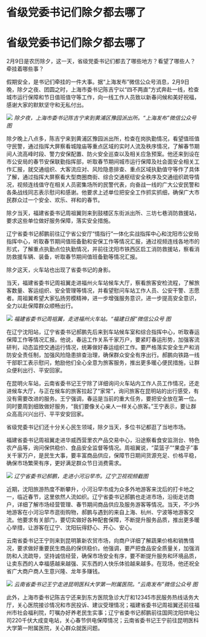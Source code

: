 # 省级党委书记们除夕都去哪了

# 省级党委书记们除夕都去哪了

2月9日是农历除夕，这一天，省级党委书记们都去了哪些地方？看望了哪些人？牵挂着哪些事？

假期安全，是书记们牵挂的一件大事。据“上海发布”微信公众号消息，2月9日晚，除夕之夜、团圆之时，上海市委书记陈吉宁以“四不两直”方式奔赴一线，检查城市运行保障和节日值班值守等工作，向一线工作人员致以新春问候和美好祝福，感谢大家的默默坚守和无私付出。

![](https://inews.gtimg.com/om_bt/OzmY_KSM5IxFq9D2RjC72jBE9N6cdlZB1Weh4OGvCEGTUAA/1000)
_除夕夜，上海市委书记陈吉宁来到黄浦区豫园派出所。“上海发布”微信公众号 图_

除夕晚上八点多，陈吉宁来到黄浦区豫园派出所，检查在岗执勤情况，看望值班值守民警，通过指挥大屏察看城隍庙等重点区域的实时人流及秩序情况，了解春节期间人流高峰时段、警力安保配置、防火安全巡查以及相关应急预案。他还来到设在市公安局的春节安保联勤指挥部，听取春节期间城市运行保障及社会面安全相关工作汇报，就交通组织、大客流应对、风险隐患排查、重点区域执勤值守等作了具体了解，通过指挥大屏察看大型商圈商街、综合交通枢纽安全秩序及交通组织疏导情况，视频连线值守在相关人员密集场所的民警代表，向奋战一线的广大公安民警和各条战线同志表示慰问和感谢。他要求上述单位把安全工作抓实抓细，确保广大市民群众过一个安全、欢乐、祥和的春节。

除夕当天，福建省委书记周祖翼则来到鼓楼区东街派出所、三坊七巷消防救援站，要求这些单位做好服务保障，落实安全措施。

辽宁省委书记郝鹏前往辽宁省公安厅“情指行”一体化实战指挥中心和沈阳市公安局指挥中心，听取春节期间值班备勤和安保工作等情况汇报，通过视频连线各地市的形式，了解重点执勤点位执勤情况，并前往沈阳市铁西区启工消防救援站，察看消防救援车辆、装备，听取春节期间值班备勤等情况汇报。

除夕这天，火车站也出现了省委书记的身影。

当天，福建省委书记周祖翼走进福州火车站候车大厅，察看旅客安检流程，了解旅客数量、客运组织、安全管理等情况，并看望慰问车站工作人员、公安干警、志愿者。周祖翼希望大家弘扬劳模精神，进一步增强服务意识，进一步提高安全意识，全力以赴保障群众顺畅出行。

![](https://inews.gtimg.com/om_bt/OfGc7mZvlLS_euFNNbSDr-c2K9QtfcdTXdBp5aNXVMjQAAA/1000)
_福建省委书记周祖翼，走进福州火车站。“福建日报”微信公众号 图_

在辽宁沈阳站，辽宁省委书记郝鹏先后来到车站候车室和综合指挥中心，听取春运保障工作等情况汇报。他说，春运工作关系千家万户，要紧盯春运形势，加强客流研判，动态监控交通运行情况，统筹做好春运组织工作。要严格落实安全生产和消防安全责任制，加强风险隐患排查治理，确保群众安全有序出行。郝鹏向铁路一线干部职工表示慰问，勉励他们全心全意为旅客服务，推出更多暖心便民措施，让群众便利出行、平安回家。

在昆明火车站，云南省委书记王宁除了详细询问火车站内工作人员工作情况，还走进候车大厅，与正在候车的旅客拉起了“家常”，询问旅客在昆明站的出行感受，有没有需要改进的服务。王宁强调，春运是当前的重大任务，要把安全放在第一位。同时要周到细致做好服务，“我们要像关心亲人一样关心旅客。”王宁表示，要让群众高高兴兴出行、平平安安回家。

省级党委书记们还十分关心民生领域，除夕当天，多位书记都逛了当地市场。

福建省委书记周祖翼走进华威西营里农产品交易中心，沿途察看食安监测台、特色农产品等，询问保供稳价、食品安全监督等情况。周祖翼说，“菜篮子”“果盘子”事关千家万户，是民生大事，要丰富商品供应，保障节日期间货源充足、价格平稳，确保市场繁荣有序，更好满足群众节日消费需求。

![](https://inews.gtimg.com/om_bt/OjoALSrqv5PCSQ4BDaG9x4xm1_PF9YZ215em_tgehMt68AA/1000)
_辽宁省委书记郝鹏，走进小河沿早市。辽宁卫视视频截图_

近期，沈阳旅游热度不断攀升，小河沿早市成为众多外地游客来沈后的打卡地之一，临近春节，这里依然人流如织。辽宁省委书记郝鹏也走进市场，沿街走访商户，详细了解市场经营管理、春节期间商品供应及服务游客等情况。当天，不少外地游客在小河沿早市逛街购物，郝鹏与遇到的来自上海、杭州、宁波等地游客交流。他要求有关部门，要切实做好各种配套保障，不断提升服务品质，推出更多暖心举措，让游客在辽宁、沈阳玩得舒心、开心、安心。

云南省委书记王宁则来到昆明篆新农贸市场，向商户详细了解蔬果价格和销售情况，要求做好重要民生商品的保供稳价。他强调，要严把食品安全质量关，加强消防和人流疏导，坚持诚信经营，确保市场安全有序，要不断提升服务和环境品质，让卖东西的人幸福感越来越强、买东西的人快乐体验越来越多。在现场，他还祝全省广大商户商人生意兴隆、龙年多赚钱。

![](https://inews.gtimg.com/om_bt/O8jNC_3yjezVeON95wbkA6tOGhOElg1P67LTJEZwoggwMAA/1000)
_云南省委书记王宁走进昆明医科大学第一附属医院。“云南发布”微信公众号 图_

此外，上海市委书记陈吉宁还来到东方医院急诊大厅和12345市民服务热线话务大厅，关心医院接诊情况和市民投诉、建议受理情况；福建省委书记周祖翼还前往福州市社会福利院，叮嘱办好养老民生实事；辽宁省委书记郝鹏前往国网沈阳供电公司220千伏大成变电站，关心春节供电保障情况；云南省委书记王宁前往昆明医科大学第一附属医院，关心群众就医问题。

